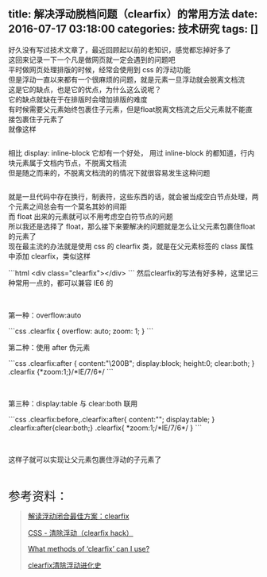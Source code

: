 title: 解决浮动脱档问题（clearfix）的常用方法
date: 2016-07-17 03:18:00
categories: 技术研究
tags: []
---
<p>
	好久没有写过技术文章了，最近回顾起以前的老知识，感觉都忘掉好多了<br />
这回来记录一下一个凡是做网页就一定会遇到的问题吧<br />
平时做网页处理排版的时候，经常会使用到 css 的浮动功能<br />
但是浮动一直以来都有一个很麻烦的问题，就是元素一旦浮动就会脱离文档流<br />
这是它的缺点，也是它的优点，为什么这么说呢？<br />
它的缺点就缺在于在排版时会增加排版的难度<br />
有时候需要父元素始终包裹住子元素，但是float脱离文档流之后父元素就不能直接包裹住子元素了<br />
就像这样<!--more-->
</p>
<p>
	<img src="/images/tp_old/2016/07/2332444231.png" alt="" /> 
</p>
<p>
	相比 display: inline-block 它却有一个好处， 用过 inline-block 的都知道，行内块元素属于文档内节点，不脱离文档流<br />
但是随之而来的，不脱离文档流的的情况下就很容易发生这种问题
</p>
<p>
	<img src="/images/tp_old/2016/07/1505908375.jpg" alt="" /> 
</p>
<p>
	就是一旦代码中存在换行，制表符，这些东西的话，就会被当成空白节点处理，两个元素之间总会有一个莫名其妙的间距<br />
而 float 出来的元素就可以不用考虑空白符节点的问题<br />
所以我还是选择了 float，那么接下来要解决的问题就是怎么让父元素包裹住float的元素了<br />
现在最主流的办法就是使用 css 的 clearfix 类，就是在父元素标签的 class 属性中添加 clearfix，类似这样
</p>
```html
&lt;div class="clearfix"&gt;&lt;/div&gt;
```
然后clearfix的写法有好多种，这里记三种常用一点的，都可以兼容 IE6 的
<p>
	<br />
</p>
<p>
	第一种：overflow:auto
</p>
```css
.clearfix {
  overflow: auto;
  zoom: 1;
}
```
<p>
	第二种：使用 after 伪元素
</p>
```css
.clearfix:after { 
    content:"\200B"; 
    display:block; 
    height:0; 
    clear:both; 
} 
.clearfix {*zoom:1;}/*IE/7/6*/
```
<p>
	<br />
</p>
<p>
	第三种：display:table 与 clear:both 联用
</p>
```css
.clearfix:before,.clearfix:after{ 
    content:""; 
    display:table; 
} 
.clearfix:after{clear:both;} 
.clearfix{ 
    *zoom:1;/*IE/7/6*/
}
```
<p>
	<br />
</p>
<p>
	这样子就可以实现让父元素包裹住浮动的子元素了
</p>
<p>
	<br />
</p>
<p>
	<span style="font-size:24px;">参考资料：</span> 
</p>
<blockquote>
	<p>
		<a href="http://www.daqianduan.com/3606.html">解读浮动闭合最佳方案：clearfix</a> 
	</p>
	<p>
		<a href="http://zh.learnlayout.com/clearfix.html">CSS - 清除浮动（clearfix hack）</a> 
	</p>
	<p>
		<a href="http://stackoverflow.com/questions/211383/what-methods-of-clearfix-can-i-use" target="_blank">What methods of ‘clearfix’ can I use?</a> 
	</p>
	<p>
		<a href="http://www.admin10000.com/document/6259.html" target="_blank">clearfix清除浮动进化史</a> 
	</p>
</blockquote>